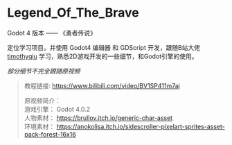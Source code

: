 # Legend_Of_The_Brave

Godot 4 版本 —— 《勇者传说》

定位学习项目。并使用 Godot4 编辑器 和 GDScript 开发，跟随B站大佬 [timothyqiu](https://space.bilibili.com/7092) 学习，熟悉2D游戏开发的一些细节，和Godot引擎的使用。

*部分细节不完全跟随原视频*

> 教程链接: https://www.bilibili.com/video/BV1SP411m7aj
>
> 原视频简介：  
> 游戏引擎： Godot 4.0.2  
> 人物素材： https://brullov.itch.io/generic-char-asset  
> 环境素材： https://anokolisa.itch.io/sidescroller-pixelart-sprites-asset-pack-forest-16x16

